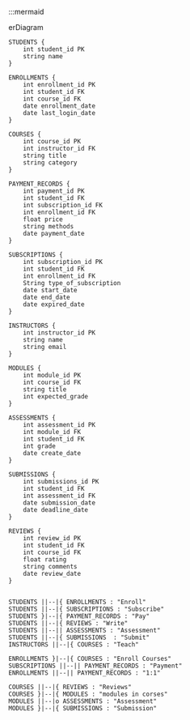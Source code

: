 :::mermaid

erDiagram

    STUDENTS {
        int student_id PK
        string name
    }

    ENROLLMENTS {
        int enrollment_id PK
        int student_id FK
        int course_id FK
        date enrollment_date
        date last_login_date
    }

    COURSES {
        int course_id PK
        int instructor_id FK
        string title
        string category
    }

    PAYMENT_RECORDS {
        int payment_id PK
        int student_id FK
        int subscription_id FK
        int enrollment_id FK
        float price
        string methods
        date payment_date
    }

    SUBSCRIPTIONS {
        int subscription_id PK
        int student_id FK
        int enrollment_id FK
        String type_of_subscription
        date start_date
        date end_date
        date expired_date
    }

    INSTRUCTORS {
        int instructor_id PK
        string name
        string email
    }

    MODULES {
        int module_id PK
        int course_id FK
        string title
        int expected_grade
    }

    ASSESSMENTS {
        int assessment_id PK
        int module_id FK
        int student_id FK
        int grade
        date create_date
    }

    SUBMISSIONS {
        int submissions_id PK
        int student_id FK
        int assessment_id FK
        date submission_date
        date deadline_date
    }

    REVIEWS {
        int review_id PK
        int student_id FK
        int course_id FK
        float rating
        string comments
        date review_date
    }


    STUDENTS ||--|{ ENROLLMENTS : "Enroll"
    STUDENTS ||--|{ SUBSCRIPTIONS : "Subscribe"
    STUDENTS }|--|{ PAYMENT_RECORDS : "Pay"
    STUDENTS ||--|{ REVIEWS : "Write"
    STUDENTS ||--|| ASSESSMENTS : "Assessment"
    STUDENTS ||--|{ SUBMISSIONS  : "Submit"
    INSTRUCTORS ||--|{ COURSES : "Teach"

    ENROLLMENTS }|--|{ COURSES : "Enroll Courses"
    SUBSCRIPTIONS ||--|| PAYMENT_RECORDS : "Payment"
    ENROLLMENTS ||--|| PAYMENT_RECORDS : "1:1"

    COURSES ||--|{ REVIEWS : "Reviews"
    COURSES }|--|{ MODULES : "modules in corses"
    MODULES ||--|o ASSESSMENTS : "Assessment"
    MODULES }|--|{ SUBMISSIONS : "Submission"
